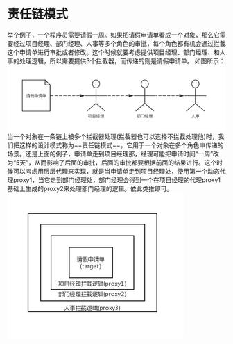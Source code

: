 # 责任链模式
举个例子，一个程序员需要请假一周。如果把请假申请单看成一个对象，那么它需要经过项目经理、部门经理、人事等多个角色的审批，每个角色都有机会通过拦截这个申请单进行审批或者修改。这个时候就要考虑提供项目经理、部门经理、和人事的处理逻辑，所以需要提供3个拦截器，而传递的则是请假申请单。
如图所示：
![责任链](../../imgs/请假示例.jpg)
当一个对象在一条链上被多个拦截器处理(拦截器也可以选择不拦截处理他)时，我们把这样的设计模式称为==责任链模式==，它用于一个对象在多个角色中传递的场景。还是上面的例子，申请单走到项目经理那，经理可能把申请时间“一周”改为“5天”，从而影响了后面的审批，后面的审批都要根据前面的结果进行。这个时候可以考虑用层层代理来实现，就是当申请单走到项目经理处，使用第一个动态代理proxy1，当它走到部门经理处，部门经理会得到一个在项目经理的代理proxy1基础上生成的proxy2来处理部门经理的逻辑。依此类推即可。
![拦截逻辑](../../imgs/拦截逻辑.jpg)

